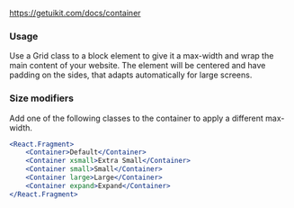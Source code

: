 https://getuikit.com/docs/container

### Usage
Use a Grid class to a block element to give it a max-width and wrap the main content of your website.
The element will be centered and have padding on the sides, that adapts automatically for large screens.

### Size modifiers
Add one of the following classes to the container to apply a different max-width.

```jsx
<React.Fragment>
    <Container>Default</Container>
    <Container xsmall>Extra Small</Container>
    <Container small>Small</Container>
    <Container large>Large</Container>
    <Container expand>Expand</Container>
</React.Fragment>
```
